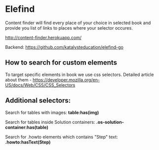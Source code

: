 # Elefind

Content finder will find every place of your choice in selected book and provide you list of links to places where your selector occures.

http://content-finder.herokuapp.com/

Backend: https://github.com/katalysteducation/elefind-go

## How to search for custom elements

To target specific elements in book we use css selectors. Detailed article about them - https://developer.mozilla.org/en-US/docs/Web/CSS/CSS_Selectors

## Additional selectors:

Search for tables with images: **table:has(img)**

Search for tables inside Solution containers: **.os-solution-container:has(table)**

Search for .howto elements which contains "Step" text: **.howto:hasText(Step)**
